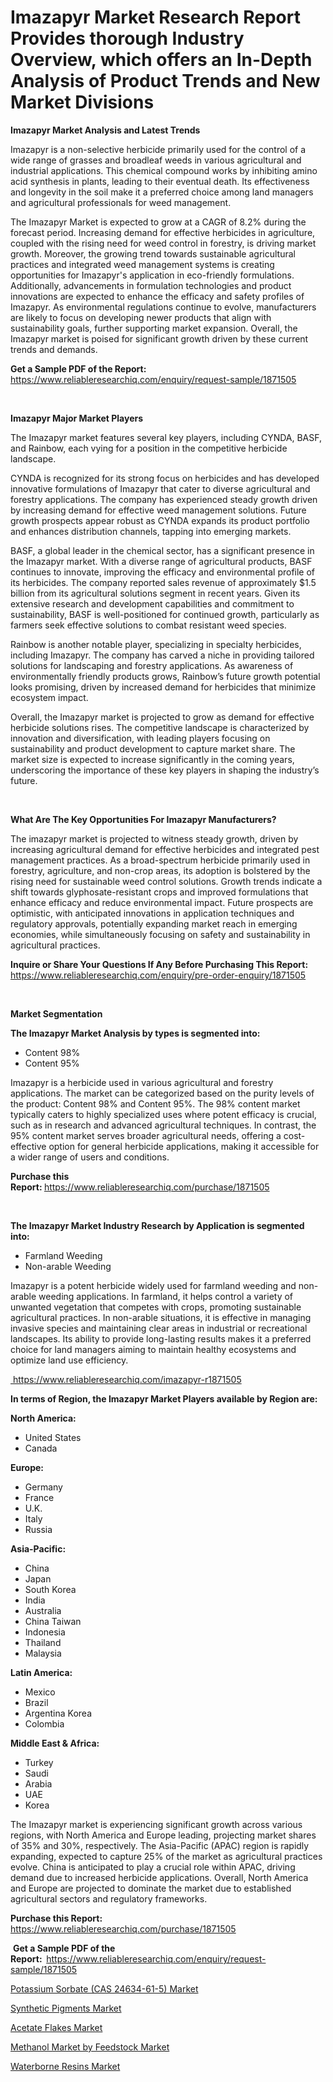 <p><h1>Imazapyr Market Research Report Provides thorough Industry Overview, which offers an In-Depth Analysis of Product Trends and New Market Divisions</h1></p><p><strong>Imazapyr Market Analysis and Latest Trends</strong></p>
<p><p>Imazapyr is a non-selective herbicide primarily used for the control of a wide range of grasses and broadleaf weeds in various agricultural and industrial applications. This chemical compound works by inhibiting amino acid synthesis in plants, leading to their eventual death. Its effectiveness and longevity in the soil make it a preferred choice among land managers and agricultural professionals for weed management.</p><p>The Imazapyr Market is expected to grow at a CAGR of 8.2% during the forecast period. Increasing demand for effective herbicides in agriculture, coupled with the rising need for weed control in forestry, is driving market growth. Moreover, the growing trend towards sustainable agricultural practices and integrated weed management systems is creating opportunities for Imazapyr's application in eco-friendly formulations. Additionally, advancements in formulation technologies and product innovations are expected to enhance the efficacy and safety profiles of Imazapyr. As environmental regulations continue to evolve, manufacturers are likely to focus on developing newer products that align with sustainability goals, further supporting market expansion. Overall, the Imazapyr market is poised for significant growth driven by these current trends and demands.</p></p>
<p><strong>Get a Sample PDF of the Report:&nbsp;</strong> <a href="https://www.reliableresearchiq.com/enquiry/request-sample/1871505?utm_campaign=1137&utm_medium=2&utm_source=Github&utm_content=ia&utm_term=31012025&utm_id=imazapyr">https://www.reliableresearchiq.com/enquiry/request-sample/1871505</a></p>
<p>&nbsp;</p>
<p><strong>Imazapyr Major Market Players</strong></p>
<p><p>The Imazapyr market features several key players, including CYNDA, BASF, and Rainbow, each vying for a position in the competitive herbicide landscape.</p><p>CYNDA is recognized for its strong focus on herbicides and has developed innovative formulations of Imazapyr that cater to diverse agricultural and forestry applications. The company has experienced steady growth driven by increasing demand for effective weed management solutions. Future growth prospects appear robust as CYNDA expands its product portfolio and enhances distribution channels, tapping into emerging markets.</p><p>BASF, a global leader in the chemical sector, has a significant presence in the Imazapyr market. With a diverse range of agricultural products, BASF continues to innovate, improving the efficacy and environmental profile of its herbicides. The company reported sales revenue of approximately $1.5 billion from its agricultural solutions segment in recent years. Given its extensive research and development capabilities and commitment to sustainability, BASF is well-positioned for continued growth, particularly as farmers seek effective solutions to combat resistant weed species.</p><p>Rainbow is another notable player, specializing in specialty herbicides, including Imazapyr. The company has carved a niche in providing tailored solutions for landscaping and forestry applications. As awareness of environmentally friendly products grows, Rainbow’s future growth potential looks promising, driven by increased demand for herbicides that minimize ecosystem impact.</p><p>Overall, the Imazapyr market is projected to grow as demand for effective herbicide solutions rises. The competitive landscape is characterized by innovation and diversification, with leading players focusing on sustainability and product development to capture market share. The market size is expected to increase significantly in the coming years, underscoring the importance of these key players in shaping the industry’s future.</p></p>
<p>&nbsp;</p>
<p><strong>What Are The Key Opportunities For Imazapyr Manufacturers?</strong></p>
<p><p>The imazapyr market is projected to witness steady growth, driven by increasing agricultural demand for effective herbicides and integrated pest management practices. As a broad-spectrum herbicide primarily used in forestry, agriculture, and non-crop areas, its adoption is bolstered by the rising need for sustainable weed control solutions. Growth trends indicate a shift towards glyphosate-resistant crops and improved formulations that enhance efficacy and reduce environmental impact. Future prospects are optimistic, with anticipated innovations in application techniques and regulatory approvals, potentially expanding market reach in emerging economies, while simultaneously focusing on safety and sustainability in agricultural practices.</p></p>
<p><strong>Inquire or Share Your Questions If Any Before Purchasing This Report:</strong> <a href="https://www.reliableresearchiq.com/enquiry/pre-order-enquiry/1871505?utm_campaign=1137&utm_medium=2&utm_source=Github&utm_content=ia&utm_term=31012025&utm_id=imazapyr">https://www.reliableresearchiq.com/enquiry/pre-order-enquiry/1871505</a></p>
<p>&nbsp;</p>
<p><strong>Market Segmentation</strong></p>
<p><strong>The Imazapyr Market Analysis by types is segmented into:</strong></p>
<p><ul><li>Content 98%</li><li>Content 95%</li></ul></p>
<p><p>Imazapyr is a herbicide used in various agricultural and forestry applications. The market can be categorized based on the purity levels of the product: Content 98% and Content 95%. The 98% content market typically caters to highly specialized uses where potent efficacy is crucial, such as in research and advanced agricultural techniques. In contrast, the 95% content market serves broader agricultural needs, offering a cost-effective option for general herbicide applications, making it accessible for a wider range of users and conditions.</p></p>
<p><strong>Purchase this Report:&nbsp;</strong><a href="https://www.reliableresearchiq.com/purchase/1871505?utm_campaign=1137&utm_medium=2&utm_source=Github&utm_content=ia&utm_term=31012025&utm_id=imazapyr">https://www.reliableresearchiq.com/purchase/1871505</a></p>
<p>&nbsp;</p>
<p><strong>The Imazapyr Market Industry Research by Application is segmented into:</strong></p>
<p><ul><li>Farmland Weeding</li><li>Non-arable Weeding</li></ul></p>
<p><p>Imazapyr is a potent herbicide widely used for farmland weeding and non-arable weeding applications. In farmland, it helps control a variety of unwanted vegetation that competes with crops, promoting sustainable agricultural practices. In non-arable situations, it is effective in managing invasive species and maintaining clear areas in industrial or recreational landscapes. Its ability to provide long-lasting results makes it a preferred choice for land managers aiming to maintain healthy ecosystems and optimize land use efficiency.</p></p>
<p><a href="https://www.reliableresearchiq.com/imazapyr-r1871505?utm_campaign=1137&utm_medium=2&utm_source=Github&utm_content=ia&utm_term=31012025&utm_id=imazapyr">&nbsp;https://www.reliableresearchiq.com/imazapyr-r1871505</a></p>
<p><strong>In terms of Region, the Imazapyr Market Players available by Region are:</strong></p>
<p>
    <p> <strong> North America: </strong>
        <ul>
            <li>United States</li>
            <li>Canada</li>
        </ul>
        </p> 
    <p> <strong> Europe: </strong>
        <ul>
            <li>Germany</li>
            <li>France</li>
            <li>U.K.</li>
            <li>Italy</li>
            <li>Russia</li>
        </ul>
        </p> 
    <p> <strong> Asia-Pacific: </strong>
        <ul>
            <li>China</li>
            <li>Japan</li>
            <li>South Korea</li>
            <li>India</li>
            <li>Australia</li>
            <li>China Taiwan</li>
            <li>Indonesia</li>
            <li>Thailand</li>
            <li>Malaysia</li>
        </ul>
        </p> 
    <p> <strong> Latin America: </strong>
        <ul>
            <li>Mexico</li>
            <li>Brazil</li>
            <li>Argentina Korea</li>
            <li>Colombia</li>
        </ul>
        </p> 
    <p> <strong> Middle East & Africa: </strong>
        <ul>
            <li>Turkey</li>
            <li>Saudi</li>
            <li>Arabia</li>
            <li>UAE</li>
            <li>Korea</li>
        </ul>
    </p>
    </p>
<p><p>The Imazapyr market is experiencing significant growth across various regions, with North America and Europe leading, projecting market shares of 35% and 30%, respectively. The Asia-Pacific (APAC) region is rapidly expanding, expected to capture 25% of the market as agricultural practices evolve. China is anticipated to play a crucial role within APAC, driving demand due to increased herbicide applications. Overall, North America and Europe are projected to dominate the market due to established agricultural sectors and regulatory frameworks.</p></p>
<p><strong>Purchase this Report: </strong><a href="https://www.reliableresearchiq.com/purchase/1871505?utm_campaign=1137&utm_medium=2&utm_source=Github&utm_content=ia&utm_term=31012025&utm_id=imazapyr">https://www.reliableresearchiq.com/purchase/1871505</a></p>
<p>&nbsp;<strong>Get a Sample PDF of the Report:&nbsp;&nbsp;</strong><a href="https://www.reliableresearchiq.com/enquiry/request-sample/1871505?utm_campaign=1137&utm_medium=2&utm_source=Github&utm_content=ia&utm_term=31012025&utm_id=imazapyr">https://www.reliableresearchiq.com/enquiry/request-sample/1871505</a></p>
<p><strong></strong></p>
<p><p><a href="https://www.linkedin.com/pulse/potassium-sorbate-cas-24634-61-5-market-study-forecasted-cagr-opvaf?utm_campaign=1137&utm_medium=2&utm_source=Github&utm_content=ia&utm_term=31012025&utm_id=imazapyr">Potassium Sorbate (CAS 24634-61-5) Market</a></p><p><a href="https://github.com/ahmalaloanne/Market-Research-Report-List-1/blob/main/synthetic-pigments-market.md?utm_campaign=1137&utm_medium=2&utm_source=Github&utm_content=ia&utm_term=31012025&utm_id=imazapyr">Synthetic Pigments Market</a></p><p><a href="https://www.linkedin.com/pulse/current-state-acetate-flakes-market-size-trends-projected-iq4yf?utm_campaign=1137&utm_medium=2&utm_source=Github&utm_content=ia&utm_term=31012025&utm_id=imazapyr">Acetate Flakes Market</a></p><p><a href="https://www.linkedin.com/pulse/methanol-market-feedstock-shifts-strategic-analysis-2025-2032-0axof?utm_campaign=1137&utm_medium=2&utm_source=Github&utm_content=ia&utm_term=31012025&utm_id=imazapyr">Methanol Market by Feedstock Market</a></p><p><a href="https://github.com/peddicehle/Market-Research-Report-List-1/blob/main/waterborne-resins-market.md?utm_campaign=1137&utm_medium=2&utm_source=Github&utm_content=ia&utm_term=31012025&utm_id=imazapyr">Waterborne Resins Market</a></p></p>
